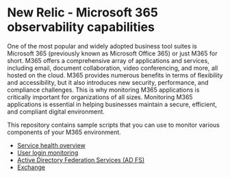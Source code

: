 # New Relic - Microsoft 365 observability capabilities

One of the most popular and widely adopted business tool suites is Microsoft 365 (previously known as Microsoft Office 365) or just M365 for short. M365 offers a comprehensive array of applications and services, including email, document collaboration, video conferencing, and more, all hosted on the cloud. M365 provides numerous benefits in terms of flexibility and accessibility, but it also introduces new security, performance, and compliance challenges. This is why monitoring M365 applications is critically important for organizations of all sizes. Monitoring M365 applications is essential in helping businesses maintain a secure, efficient, and compliant digital environment.

This repository contains sample scripts that you can use to monitor various components of your M365 environment.

- [Service health overview](/service-health-overview/README.md)
- [User login monitoring](/user-login/README.md)
- [Active Directory Federation Services (AD FS)](/active-directory-federation-services/README.md)
- [Exchange](/exchange/README.md)
